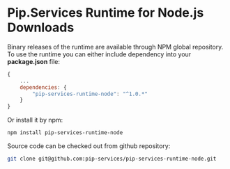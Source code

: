 # Pip.Services Runtime for Node.js Downloads

Binary releases of the runtime are available through NPM global repository. 
To use the runtime you can either include dependency into your **package.json** file:

```js
{
    ...
    dependencies: {
        "pip-services-runtime-node": "^1.0.*"
    }
}
``` 

Or install it by npm:

```bash
npm install pip-services-runtime-node
```

Source code can be checked out from github repository:

```bash
git clone git@github.com:pip-services/pip-services-runtime-node.git
```

